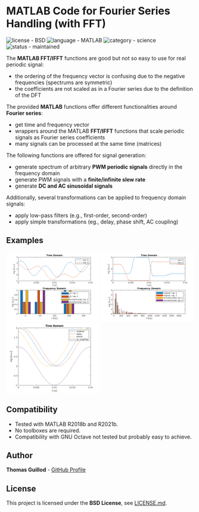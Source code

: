 # MATLAB Code for Fourier Series Handling (with FFT)

![license - BSD](https://img.shields.io/badge/license-BSD-green)
![language - MATLAB](https://img.shields.io/badge/language-MATLAB-blue)
![category - science](https://img.shields.io/badge/category-science-lightgrey)
![status - maintained](https://img.shields.io/badge/status-maintained-green)

The **MATLAB FFT/IFFT** functions are good but not so easy to use for real periodic signal:
* the ordering of the frequency vector is confusing due to the negative frequencies (spectrums are symmetric)
* the coefficients are not scaled as in a Fourier series due to the definition of the DFT

The provided **MATLAB** functions offer different functionalities around **Fourier series**:
* get time and frequency vector
* wrappers around the MATLAB **FFT/IFFT** functions that scale periodic signals as Fourier series coefficients
* many signals can be processed at the same time (matrices)

The following functions are offered for signal generation:
* generate spectrum of arbitrary **PWM periodic signals** directly in the frequency domain
* generate PWM signals with a **finite/infinite slew rate**
* generate **DC and AC sinusoidal signals**

Additionally, several transformations can be applied to frequency domain signals: 
* apply low-pass filters (e.g., first-order, second-order)
* apply simple transformations (eg., delay, phase shift, AC coupling)

## Examples

<p float="middle">
    <img src="readme_img/example_sin.png" width="250">
    <img src="readme_img/example_pwm.png" width="250">
    <img src="readme_img/example_transform.png" width="250">
</p>

## Compatibility

* Tested with MATLAB R2018b and R2021b.
* No toolboxes are required.
* Compatibility with GNU Octave not tested but probably easy to achieve.

## Author

**Thomas Guillod** - [GitHub Profile](https://github.com/otvam)

## License

This project is licensed under the **BSD License**, see [LICENSE.md](LICENSE.md).
